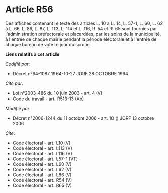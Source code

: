 # Article R56

Des affiches contenant le texte des articles L. 10 à L. 14, L. 57-1, L. 60, L. 62 à L. 66, L. 86, L. 87, L. 113, L. 114 et L.
116, R. 54 et R. 65 sont fournies par l'administration préfectorale et placardées, par les soins de la municipalité, à
l'entrée de chaque mairie pendant la période électorale et à l'entrée de chaque bureau de vote le jour du scrutin.

**Liens relatifs à cet article**

_Codifié par_:

  - Décret n°64-1087 1964-10-27 JORF 28 OCTOBRE 1964

_Cité par_:

  - Loi n°2003-486 du 10 juin 2003 - art. 4 (V)
  - Code du travail - art. R513-13 (Ab)

_Modifié par_:

  - Décret n°2006-1244 du 11 octobre 2006 - art. 10 () JORF 13 octobre 2006

_Cite_:

  - Code électoral - art. L10 (V)
  - Code électoral - art. L113 (V)
  - Code électoral - art. L116 (V)
  - Code électoral - art. L57-1 (VT)
  - Code électoral - art. L60 (V)
  - Code électoral - art. L62 (V)
  - Code électoral - art. L86 (V)
  - Code électoral - art. R54 (V)
  - Code électoral - art. R65 (V)
